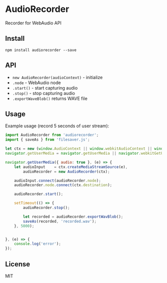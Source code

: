 # AudioRecorder
Recorder for WebAudio API

## Install

`npm install audiorecorder --save`
  
## API
* `new AudioRecorder(audioContext)` - initialize
* `.node` - WebAudio node
* `.start()` - start capturing audio
* `.stop()` - stop capturing audio
* `.exportWaveBlob()` returns WAVE file

## Usage
Example usage (record 5 seconds of user stream):
```js
import AudioRecorder from 'audiorecorder';
import { saveAs } from 'filesaver.js';

let ctx = new (window.AudioContext || window.webkitAudioContext || window.mozAudioContext)();
navigator.getUserMedia = navigator.getUserMedia || navigator.webkitGetUserMedia || navigator.mozGetUserMedia;

navigator.getUserMedia({ audio: true }, (e) => {
    let audioInput    = ctx.createMediaStreamSource(e),
        audioRecorder = new AudioRecorder(ctx);

    audioInput.connect(audioRecorder.node);
    audioRecorder.node.connect(ctx.destination);

    audioRecorder.start();

    setTimeout(() => {
        audioRecorder.stop();

        let recorded = audioRecorder.exportWavBlob();
        saveAs(recorded, 'recorded.wav');
    }, 5000);


}, (e) => {
    console.log('error');
});
```
## License

MIT